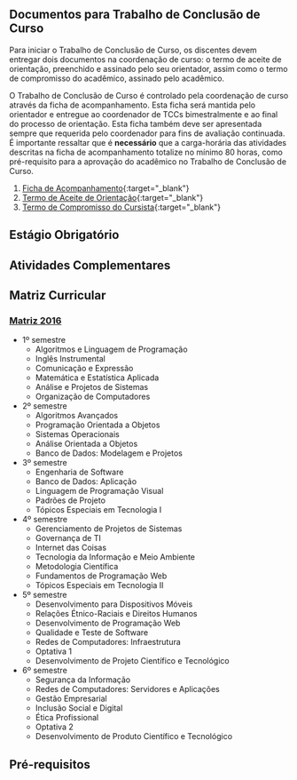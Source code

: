 ## Documentos para Trabalho de Conclusão de Curso
Para iniciar o Trabalho de Conclusão de Curso, os discentes devem entregar dois documentos na coordenação de curso: o termo de aceite de orientação, preenchido e assinado pelo seu orientador, assim como o termo de compromisso do acadêmico, assinado pelo acadêmico.

O Trabalho de Conclusão de Curso é controlado pela coordenação de curso através da ficha de acompanhamento. Esta ficha será mantida pelo orientador e entregue ao coordenador de TCCs bimestralmente e ao final do processo de orientação. Esta ficha também deve ser apresentada sempre que requerida pelo coordenador para fins de avaliação continuada. É importante ressaltar que é **necessário** que a carga-horária das atividades descritas na ficha de acompanhamento totalize no mínimo 80 horas, como pré-requisito para a aprovação do acadêmico no Trabalho de Conclusão de Curso.

1. [Ficha de Acompanhamento](https://drive.google.com/open?id=1xYMvGIEIPx2Od7VLBJAsY-XgtBEC8l6X){:target="_blank"}
2. [Termo de Aceite de Orientação](https://drive.google.com/file/d/16Vlzgi8sV7i6o7LftX6brEeKzP5aBwSZ/view?usp=sharing){:target="_blank"}
3. [Termo de Compromisso do Cursista](https://drive.google.com/file/d/1o1OWNuFEe-efVIzPBiPCG19jqYs3xJTi/view?usp=sharing){:target="_blank"}

## Estágio Obrigatório

## Atividades Complementares

## Matriz Curricular
### [Matriz 2016](matriz2016.md)
- 1º semestre
    - Algoritmos e Linguagem de Programação
    - Inglês Instrumental
    - Comunicação e Expressão
    - Matemática e Estatística Aplicada
    - Análise e Projetos de Sistemas
    - Organização de Computadores
- 2º semestre
    - Algoritmos Avançados
    - Programação Orientada a Objetos
    - Sistemas Operacionais
    - Análise Orientada a Objetos
    - Banco de Dados: Modelagem e Projetos
- 3º semestre
    - Engenharia de Software
    - Banco de Dados: Aplicação
    - Linguagem de Programação Visual
    - Padrões de Projeto
    - Tópicos Especiais em Tecnologia I
- 4º semestre
    - Gerenciamento de Projetos de Sistemas
    - Governança de TI
    - Internet das Coisas
    - Tecnologia da Informação e Meio Ambiente
    - Metodologia Científica
    - Fundamentos de Programação Web
    - Tópicos Especiais em Tecnologia II
- 5º semestre
    - Desenvolvimento para Dispositivos Móveis
    - Relações Étnico-Raciais e Direitos Humanos
    - Desenvolvimento de Programação Web
    - Qualidade e Teste de Software
    - Redes de Computadores: Infraestrutura
    - Optativa 1
    - Desenvolvimento de Projeto Científico e Tecnológico
- 6º semestre
    - Segurança da Informação
    - Redes de Computadores: Servidores e Aplicações
    - Gestão Empresarial
    - Inclusão Social e Digital
    - Ética Profissional
    - Optativa 2
    - Desenvolvimento de Produto Científico e Tecnológico

## Pré-requisitos

<!-- You can use the [editor on GitHub](https://github.com/ADSVilhena/ADSVilhena.github.io/edit/master/index.md) to maintain and preview the content for your website in Markdown files.

Whenever you commit to this repository, GitHub Pages will run [Jekyll](https://jekyllrb.com/) to rebuild the pages in your site, from the content in your Markdown files.

### Markdown

Markdown is a lightweight and easy-to-use syntax for styling your writing. It includes conventions for

```markdown
Syntax highlighted code block

# Header 1
## Header 2
### Header 3

- Bulleted
- List

1. Numbered
2. List

**Bold** and _Italic_ and `Code` text

[Link](url) and ![Image](src)
```

For more details see [GitHub Flavored Markdown](https://guides.github.com/features/mastering-markdown/).

### Jekyll Themes

Your Pages site will use the layout and styles from the Jekyll theme you have selected in your [repository settings](https://github.com/ADSVilhena/ADSVilhena.github.io/settings). The name of this theme is saved in the Jekyll `_config.yml` configuration file.

### Support or Contact

Having trouble with Pages? Check out our [documentation](https://help.github.com/categories/github-pages-basics/) or [contact support](https://github.com/contact) and we’ll help you sort it out. -->

